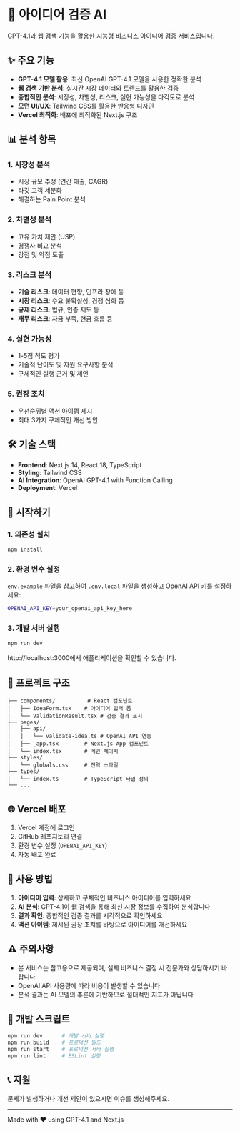 # 🚀 아이디어 검증 AI

GPT-4.1과 웹 검색 기능을 활용한 지능형 비즈니스 아이디어 검증 서비스입니다.

## ✨ 주요 기능

- **GPT-4.1 모델 활용**: 최신 OpenAI GPT-4.1 모델을 사용한 정확한 분석
- **웹 검색 기반 분석**: 실시간 시장 데이터와 트렌드를 활용한 검증
- **종합적인 분석**: 시장성, 차별성, 리스크, 실현 가능성을 다각도로 분석
- **모던 UI/UX**: Tailwind CSS를 활용한 반응형 디자인
- **Vercel 최적화**: 배포에 최적화된 Next.js 구조

## 📊 분석 항목

### 1. 시장성 분석
- 시장 규모 추정 (연간 매출, CAGR)
- 타깃 고객 세분화
- 해결하는 Pain Point 분석

### 2. 차별성 분석
- 고유 가치 제안 (USP)
- 경쟁사 비교 분석
- 강점 및 약점 도출

### 3. 리스크 분석
- **기술 리스크**: 데이터 편향, 인프라 장애 등
- **시장 리스크**: 수요 불확실성, 경쟁 심화 등
- **규제 리스크**: 법규, 인증 제도 등
- **재무 리스크**: 자금 부족, 현금 흐름 등

### 4. 실현 가능성
- 1-5점 척도 평가
- 기술적 난이도 및 자원 요구사항 분석
- 구체적인 실행 근거 및 제언

### 5. 권장 조치
- 우선순위별 액션 아이템 제시
- 최대 3가지 구체적인 개선 방안

## 🛠 기술 스택

- **Frontend**: Next.js 14, React 18, TypeScript
- **Styling**: Tailwind CSS
- **AI Integration**: OpenAI GPT-4.1 with Function Calling
- **Deployment**: Vercel

## 🚀 시작하기

### 1. 의존성 설치

```bash
npm install
```

### 2. 환경 변수 설정

`env.example` 파일을 참고하여 `.env.local` 파일을 생성하고 OpenAI API 키를 설정하세요:

```bash
OPENAI_API_KEY=your_openai_api_key_here
```

### 3. 개발 서버 실행

```bash
npm run dev
```

http://localhost:3000에서 애플리케이션을 확인할 수 있습니다.

## 📁 프로젝트 구조

```
├── components/          # React 컴포넌트
│   ├── IdeaForm.tsx    # 아이디어 입력 폼
│   └── ValidationResult.tsx # 검증 결과 표시
├── pages/
│   ├── api/
│   │   └── validate-idea.ts # OpenAI API 연동
│   ├── _app.tsx        # Next.js App 컴포넌트
│   └── index.tsx       # 메인 페이지
├── styles/
│   └── globals.css     # 전역 스타일
├── types/
│   └── index.ts        # TypeScript 타입 정의
└── ...
```

## 🌐 Vercel 배포

1. Vercel 계정에 로그인
2. GitHub 레포지토리 연결
3. 환경 변수 설정 (`OPENAI_API_KEY`)
4. 자동 배포 완료

## 📝 사용 방법

1. **아이디어 입력**: 상세하고 구체적인 비즈니스 아이디어를 입력하세요
2. **AI 분석**: GPT-4.1이 웹 검색을 통해 최신 시장 정보를 수집하여 분석합니다
3. **결과 확인**: 종합적인 검증 결과를 시각적으로 확인하세요
4. **액션 아이템**: 제시된 권장 조치를 바탕으로 아이디어를 개선하세요

## ⚠️ 주의사항

- 본 서비스는 참고용으로 제공되며, 실제 비즈니스 결정 시 전문가와 상담하시기 바랍니다
- OpenAI API 사용량에 따라 비용이 발생할 수 있습니다
- 분석 결과는 AI 모델의 추론에 기반하므로 절대적인 지표가 아닙니다

## 🔧 개발 스크립트

```bash
npm run dev      # 개발 서버 실행
npm run build    # 프로덕션 빌드
npm run start    # 프로덕션 서버 실행
npm run lint     # ESLint 실행
```

## 📞 지원

문제가 발생하거나 개선 제안이 있으시면 이슈를 생성해주세요.

---

Made with ❤️ using GPT-4.1 and Next.js 